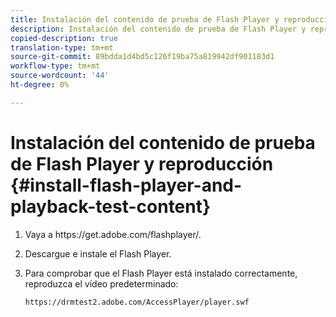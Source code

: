 ```yaml
---
title: Instalación del contenido de prueba de Flash Player y reproducción
description: Instalación del contenido de prueba de Flash Player y reproducción
copied-description: true
translation-type: tm+mt
source-git-commit: 89bdda1d4bd5c126f19ba75a819942df901183d1
workflow-type: tm+mt
source-wordcount: '44'
ht-degree: 0%

---
```



# Instalación del contenido de prueba de Flash Player y reproducción {#install-flash-player-and-playback-test-content}

1. Vaya a ht<span></span>tps://get.adobe.com/flashplayer/.
1. Descargue e instale el Flash Player.
1. Para comprobar que el Flash Player está instalado correctamente, reproduzca el vídeo predeterminado:

   `https://drmtest2.adobe.com/AccessPlayer/player.swf`
